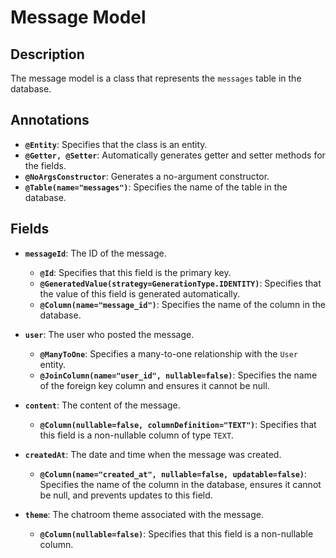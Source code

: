# Message Model

## Description
The message model is a class that represents the `messages` table in the database.

## Annotations
- **`@Entity`**: Specifies that the class is an entity.
- **`@Getter, @Setter`**: Automatically generates getter and setter methods for the fields.
- **`@NoArgsConstructor`**: Generates a no-argument constructor.
- **`@Table(name="messages")`**: Specifies the name of the table in the database.

## Fields

- **`messageId`**: The ID of the message.
    - **`@Id`**: Specifies that this field is the primary key.
    - **`@GeneratedValue(strategy=GenerationType.IDENTITY)`**: Specifies that the value of this field is generated automatically.
    - **`@Column(name="message_id")`**: Specifies the name of the column in the database.

- **`user`**: The user who posted the message.
    - **`@ManyToOne`**: Specifies a many-to-one relationship with the `User` entity.
    - **`@JoinColumn(name="user_id", nullable=false)`**: Specifies the name of the foreign key column and ensures it cannot be null.

- **`content`**: The content of the message.
    - **`@Column(nullable=false, columnDefinition="TEXT")`**: Specifies that this field is a non-nullable column of type `TEXT`.

- **`createdAt`**: The date and time when the message was created.
    - **`@Column(name="created_at", nullable=false, updatable=false)`**: Specifies the name of the column in the database, ensures it cannot be null, and prevents updates to this field.

- **`theme`**: The chatroom theme associated with the message.
    - **`@Column(nullable=false)`**: Specifies that this field is a non-nullable column.